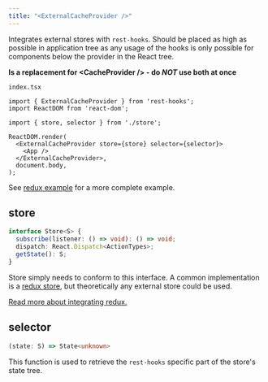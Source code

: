 ```yaml
---
title: "<ExternalCacheProvider />"
---
```

Integrates external stores with `rest-hooks`. Should be placed as high as possible
in application tree as any usage of the hooks is only possible for components below the provider
in the React tree.

**Is a replacement for \<CacheProvider /\> - do _NOT_ use both at once**

`index.tsx`

```tsx
import { ExternalCacheProvider } from 'rest-hooks';
import ReactDOM from 'react-dom';

import { store, selector } from './store';

ReactDOM.render(
  <ExternalCacheProvider store={store} selector={selector}>
    <App />
  </ExternalCacheProvider>,
  document.body,
);
```

See [redux example](../guides/redux.md) for a more complete example.

## store

```typescript
interface Store<S> {
  subscribe(listener: () => void): () => void;
  dispatch: React.Dispatch<ActionTypes>;
  getState(): S;
}
```

Store simply needs to conform to this interface. A common implementation is a [redux store](https://redux.js.org/api/store),
but theoretically any external store could be used.

[Read more about integrating redux.](../guides/redux.md)

## selector

```typescript
(state: S) => State<unknown>
```

This function is used to retrieve the `rest-hooks` specific part of the store's state tree.
